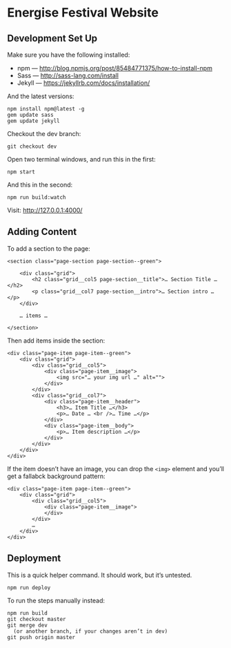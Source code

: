 # Energise Festival Website

Development Set Up
------------------

Make sure you have the following installed:

- npm — http://blog.npmjs.org/post/85484771375/how-to-install-npm
- Sass — http://sass-lang.com/install
- Jekyll — https://jekyllrb.com/docs/installation/

And the latest versions:

```
npm install npm@latest -g
gem update sass
gem update jekyll
```

Checkout the dev branch:

```
git checkout dev
```

Open two terminal windows, and run this in the first:

```
npm start
```

And this in the second:

```
npm run build:watch
```

Visit: http://127.0.0.1:4000/

Adding Content
--------------

To add a section to the page:

```
<section class="page-section page-section--green">

    <div class="grid">
        <h2 class="grid__col5 page-section__title">… Section Title …</h2>
        <p class="grid__col7 page-section__intro">… Section intro …</p>
    </div>

    … items …

</section>
```

Then add items inside the section:

```
<div class="page-item page-item--green">
    <div class="grid">
        <div class="grid__col5">
            <div class="page-item__image">
                <img src="… your img url …" alt="">
            </div>
        </div>
        <div class="grid__col7">
            <div class="page-item__header">
                <h3>… Item Title …</h3>
                <p>… Date … <br />… Time …</p>
            </div>
            <div class="page-item__body">
                <p>… Item description …</p>
            </div>
        </div>
    </div>
</div>
```

If the item doesn’t have an image, you can drop the `<img>` element and you’ll get a fallabck background pattern:

```
<div class="page-item page-item--green">
    <div class="grid">
        <div class="grid__col5">
            <div class="page-item__image">
            </div>
        </div>
        …
    </div>
</div>
```


Deployment
----------

This is a quick helper command. It should work, but it’s untested.

```
npm run deploy
```

To run the steps manually instead:

```
npm run build
git checkout master
git merge dev 
  (or another branch, if your changes aren’t in dev)
git push origin master
```
